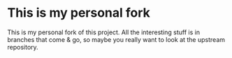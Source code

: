 # This is my personal fork

This is my personal fork of this project.  All the interesting stuff is in branches that come & go,
so maybe you really want to look at the upstream repository.


